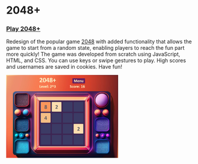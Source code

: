 # 2048+

### [Play 2048+](https://caite21.github.io/2048/)

Redesign of the popular game [2048](https://en.wikipedia.org/wiki/2048_(video_game)) with added functionality that allows the game to start from a random state, enabling players to reach the fun part more quickly! The game was developed from scratch using JavaScript, HTML, and CSS. You can use keys or swipe gestures to play. High scores and usernames are saved in cookies. Have fun!

 [<img src="img/board.png" width="60%">](https://caite21.github.io/2048/)
